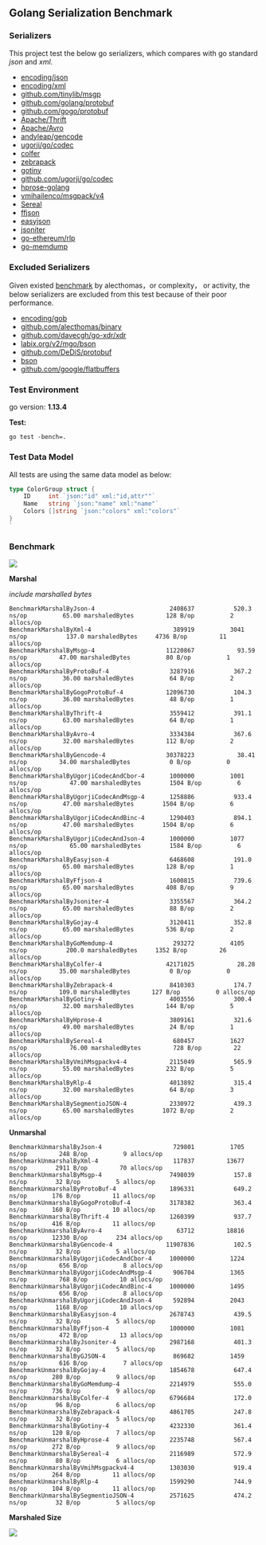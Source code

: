 ## Golang Serialization Benchmark

### Serializers

This project test the below go serializers, which compares with go standard _json_ and _xml_.

- [encoding/json](http://golang.org/pkg/encoding/json/)
- [encoding/xml](http://golang.org/pkg/encoding/xml/)
- [github.com/tinylib/msgp](http://github.com/tinylib/msgp)
- [github.com/golang/protobuf](http://github.com/golang/protobuf)
- [github.com/gogo/protobuf](http://github.com/gogo/protobuf)
- [Apache/Thrift](https://github.com/apache/thrift/tree/master/lib/go)
- [Apache/Avro](https://github.com/linkedin/goavro)
- [andyleap/gencode](https://github.com/andyleap/gencode)
- [ugorji/go/codec](https://github.com/ugorji/go/tree/master/codec)
- [colfer](https://github.com/pascaldekloe/colfer)
- [zebrapack](https://github.com/glycerine/zebrapack)
- [gotiny](https://github.com/niubaoshu/gotiny)
- [github.com/ugorji/go/codec](http://github.com/ugorji/go/codec)
- [hprose-golang](https://github.com/hprose/hprose-golang/tree/master/io)
- [vmihailenco/msgpack/v4](https://github.com/vmihailenco/msgpack)
- [Sereal](https://github.com/Sereal/Sereal)
- [ffjson](https://github.com/pquerna/ffjson)
- [easyjson](https://github.com/mailru/easyjson)
- [jsoniter](https://github.com/json-iterator/go)
- [go-ethereum/rlp](https://github.com/ethereum/go-ethereum)
- [go-memdump](https://github.com/alexflint/go-memdump)

###  Excluded Serializers

Given existed [benchmark](https://github.com/alecthomas/go_serialization_benchmarks) by alecthomas，or complexity， or activity, the below serializers are excluded from this test because of their poor performance.

- [encoding/gob](http://golang.org/pkg/encoding/gob/)
- [github.com/alecthomas/binary](http://github.com/alecthomas/binary)
- [github.com/davecgh/go-xdr/xdr](http://github.com/davecgh/go-xdr/xdr)
- [labix.org/v2/mgo/bson](http://labix.org/v2/mgo/bson)
- [github.com/DeDiS/protobuf](http://github.com/DeDiS/protobuf)
- [bson](http://github.com/micro/go-bson)
- [github.com/google/flatbuffers](http://github.com/google/flatbuffers)

### Test Environment
go version: **1.13.4**

**Test:**

```
go test -bench=.
```

### Test Data Model

All tests are using the same data model as below:

```go
type ColorGroup struct {
    ID     int `json:"id" xml:"id,attr""`
    Name   string `json:"name" xml:"name"`
    Colors []string `json:"colors" xml:"colors"`
}
`
```

### Benchmark

![](benchmark.png)

**Marshal**

_include marshalled bytes_

```
BenchmarkMarshalByJson-4                   	 2408637	       520.3 ns/op	        65.00 marshaledBytes	     128 B/op	       2 allocs/op
BenchmarkMarshalByXml-4                    	  389919	      3041 ns/op	       137.0 marshaledBytes	    4736 B/op	      11 allocs/op
BenchmarkMarshalByMsgp-4                   	11220867	        93.59 ns/op	        47.00 marshaledBytes	      80 B/op	       1 allocs/op
BenchmarkMarshalByProtoBuf-4               	 3287916	       367.2 ns/op	        36.00 marshaledBytes	      64 B/op	       2 allocs/op
BenchmarkMarshalByGogoProtoBuf-4           	12096730	       104.3 ns/op	        36.00 marshaledBytes	      48 B/op	       1 allocs/op
BenchmarkMarshalByThrift-4                 	 3559412	       391.1 ns/op	        63.00 marshaledBytes	      64 B/op	       1 allocs/op
BenchmarkMarshalByAvro-4                   	 3334384	       367.6 ns/op	        32.00 marshaledBytes	     112 B/op	       2 allocs/op
BenchmarkMarshalByGencode-4                	30378223	        38.41 ns/op	        34.00 marshaledBytes	       0 B/op	       0 allocs/op
BenchmarkMarshalByUgorjiCodecAndCbor-4     	 1000000	      1001 ns/op	        47.00 marshaledBytes	    1504 B/op	       6 allocs/op
BenchmarkMarshalByUgorjiCodecAndMsgp-4     	 1258886	       933.4 ns/op	        47.00 marshaledBytes	    1504 B/op	       6 allocs/op
BenchmarkMarshalByUgorjiCodecAndBinc-4     	 1290403	       894.1 ns/op	        47.00 marshaledBytes	    1504 B/op	       6 allocs/op
BenchmarkMarshalByUgorjiCodecAndJson-4     	 1000000	      1077 ns/op	        65.00 marshaledBytes	    1584 B/op	       6 allocs/op
BenchmarkMarshalByEasyjson-4               	 6468608	       191.0 ns/op	        65.00 marshaledBytes	     128 B/op	       1 allocs/op
BenchmarkMarshalByFfjson-4                 	 1600815	       739.6 ns/op	        65.00 marshaledBytes	     408 B/op	       9 allocs/op
BenchmarkMarshalByJsoniter-4               	 3355567	       364.2 ns/op	        65.00 marshaledBytes	      88 B/op	       2 allocs/op
BenchmarkMarshalByGojay-4                  	 3120411	       352.8 ns/op	        65.00 marshaledBytes	     536 B/op	       2 allocs/op
BenchmarkMarshalByGoMemdump-4              	  293272	      4105 ns/op	       200.0 marshaledBytes	    1352 B/op	      26 allocs/op
BenchmarkMarshalByColfer-4                 	42171025	        28.28 ns/op	        35.00 marshaledBytes	       0 B/op	       0 allocs/op
BenchmarkMarshalByZebrapack-4              	 8410303	       174.7 ns/op	       109.0 marshaledBytes	     127 B/op	       0 allocs/op
BenchmarkMarshalByGotiny-4                 	 4003556	       300.4 ns/op	        32.00 marshaledBytes	     144 B/op	       5 allocs/op
BenchmarkMarshalByHprose-4                 	 3809161	       321.6 ns/op	        49.00 marshaledBytes	      24 B/op	       1 allocs/op
BenchmarkMarshalBySereal-4                 	  680457	      1627 ns/op	        76.00 marshaledBytes	     728 B/op	      22 allocs/op
BenchmarkMarshalByVmihMsgpackv4-4          	 2115049	       565.9 ns/op	        55.00 marshaledBytes	     232 B/op	       5 allocs/op
BenchmarkMarshalByRlp-4                    	 4013892	       315.4 ns/op	        32.00 marshaledBytes	      64 B/op	       3 allocs/op
BenchmarkMarshalBySegmentioJSON-4          	 2330972	       439.3 ns/op	        65.00 marshaledBytes	    1072 B/op	       2 allocs/op
```


**Unmarshal**

```
BenchmarkUnmarshalByJson-4                 	  729801	      1705 ns/op	     248 B/op	       9 allocs/op
BenchmarkUnmarshalByXml-4                  	  117837	     13677 ns/op	    2911 B/op	      70 allocs/op
BenchmarkUnmarshalByMsgp-4                 	 7498039	       157.8 ns/op	      32 B/op	       5 allocs/op
BenchmarkUnmarshalByProtoBuf-4             	 1896331	       649.2 ns/op	     176 B/op	      11 allocs/op
BenchmarkUnmarshalByGogoProtoBuf-4         	 3178382	       363.4 ns/op	     160 B/op	      10 allocs/op
BenchmarkUnmarshalByThrift-4               	 1260399	       937.7 ns/op	     416 B/op	      11 allocs/op
BenchmarkUnmarshalByAvro-4                 	   63712	     18816 ns/op	   12330 B/op	     234 allocs/op
BenchmarkUnmarshalByGencode-4              	11907836	       102.5 ns/op	      32 B/op	       5 allocs/op
BenchmarkUnmarshalByUgorjiCodecAndCbor-4   	 1000000	      1224 ns/op	     656 B/op	       8 allocs/op
BenchmarkUnmarshalByUgorjiCodecAndMsgp-4   	  906704	      1365 ns/op	     768 B/op	      10 allocs/op
BenchmarkUnmarshalByUgorjiCodecAndBinc-4   	 1000000	      1495 ns/op	     656 B/op	       8 allocs/op
BenchmarkUnmarshalByUgorjiCodecAndJson-4   	  592894	      2043 ns/op	    1168 B/op	      10 allocs/op
BenchmarkUnmarshalByEasyjson-4             	 2678743	       439.5 ns/op	      32 B/op	       5 allocs/op
BenchmarkUnmarshalByFfjson-4               	 1000000	      1081 ns/op	     472 B/op	      13 allocs/op
BenchmarkUnmarshalByJsoniter-4             	 2987168	       401.3 ns/op	      32 B/op	       5 allocs/op
BenchmarkUnmarshalByGJSON-4                	  869682	      1459 ns/op	     616 B/op	       7 allocs/op
BenchmarkUnmarshalByGojay-4                	 1854678	       647.4 ns/op	     280 B/op	       9 allocs/op
BenchmarkUnmarshalByGoMemdump-4            	 2214979	       555.0 ns/op	     736 B/op	       9 allocs/op
BenchmarkUnmarshalByColfer-4               	 6796684	       172.0 ns/op	      96 B/op	       6 allocs/op
BenchmarkUnmarshalByZebrapack-4            	 4861705	       247.8 ns/op	      32 B/op	       5 allocs/op
BenchmarkUnmarshalByGotiny-4               	 4232330	       361.4 ns/op	     120 B/op	       7 allocs/op
BenchmarkUnmarshalByHprose-4               	 2235748	       567.4 ns/op	     272 B/op	       9 allocs/op
BenchmarkUnmarshalBySereal-4               	 2116989	       572.9 ns/op	      80 B/op	       6 allocs/op
BenchmarkUnmarshalByVmihMsgpackv4-4        	 1303030	       919.4 ns/op	     264 B/op	      11 allocs/op
BenchmarkUnmarshalByRlp-4                  	 1599290	       744.9 ns/op	     104 B/op	      11 allocs/op
BenchmarkUnmarshalBySegmentioJSON-4        	 2571625	       474.2 ns/op	      32 B/op	       5 allocs/op
```


**Marshaled Size**

![](size.png)